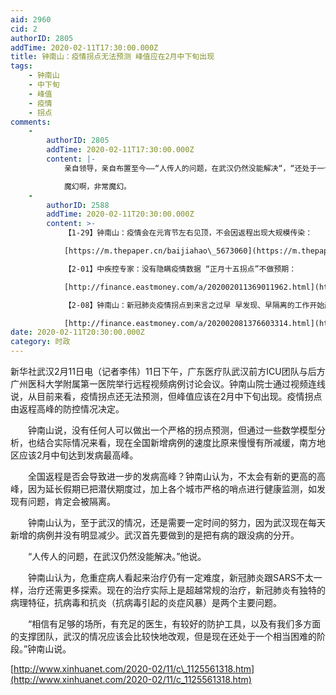 ```yaml
---
aid: 2960
cid: 2
authorID: 2805
addTime: 2020-02-11T17:30:00.000Z
title: 钟南山：疫情拐点无法预测 峰值应在2月中下旬出现
tags:
    - 钟南山
    - 中下旬
    - 峰值
    - 疫情
    - 拐点
comments:
    -
        authorID: 2805
        addTime: 2020-02-11T17:30:00.000Z
        content: |-
            亲自领导，亲自布置至今——“人传人的问题，在武汉仍然没能解决“，“还处于一个相当困难的阶段“。

            魔幻啊，非常魔幻。
    -
        authorID: 2588
        addTime: 2020-02-11T20:30:00.000Z
        content: >-
            【1-29】钟南山：疫情会在元宵节左右见顶，不会因返程出现大规模传染：  

            [https://m.thepaper.cn/baijiahao\_5673060](https://m.thepaper.cn/baijiahao_5673060)  

            【2-01】中疾控专家：没有隐瞒疫情数据 “正月十五拐点”不做预期：  

            [http://finance.eastmoney.com/a/202002011369011962.html](http://finance.eastmoney.com/a/202002011369011962.html)  

            【2-08】钟南山：新冠肺炎疫情拐点到来言之过早 早发现、早隔离的工作开始起效：  

            [http://finance.eastmoney.com/a/202002081376603314.html](http://finance.eastmoney.com/a/202002081376603314.html)
date: 2020-02-11T20:30:00.000Z
category: 时政
---
```


新华社武汉2月11日电（记者李伟）11日下午，广东医疗队武汉前方ICU团队与后方广州医科大学附属第一医院举行远程视频病例讨论会议。钟南山院士通过视频连线说，从目前来看，疫情拐点还无法预测，但峰值应该在2月中下旬出现。疫情拐点由返程高峰的防控情况决定。

　　钟南山说，没有任何人可以做出一个严格的拐点预测，但通过一些数学模型分析，也结合实际情况来看，现在全国新增病例的速度比原来慢慢有所减缓，南方地区应该2月中旬达到发病最高峰。

　　全国返程是否会导致进一步的发病高峰？钟南山认为，不太会有新的更高的高峰，因为延长假期已把潜伏期度过，加上各个城市严格的哨点进行健康监测，如发现有问题，肯定会被隔离。

　　钟南山认为，至于武汉的情况，还是需要一定时间的努力，因为武汉现在每天新增的病例并没有明显减少。武汉首先要做到的是把有病的跟没病的分开。

　　“人传人的问题，在武汉仍然没能解决。”他说。

　　钟南山认为，危重症病人看起来治疗仍有一定难度，新冠肺炎跟SARS不太一样，治疗还需更多探索。现在的治疗实际上是超越常规的治疗，新冠肺炎有独特的病理特征，抗病毒和抗炎（抗病毒引起的炎症风暴）是两个主要问题。

　　“相信有足够的场所，有充足的医生，有较好的防护工具，以及有我们多方面的支撑团队，武汉的情况应该会比较快地改观，但是现在还处于一个相当困难的阶段。”钟南山说。

[http://www.xinhuanet.com/2020-02/11/c\_1125561318.htm](http://www.xinhuanet.com/2020-02/11/c_1125561318.htm)
